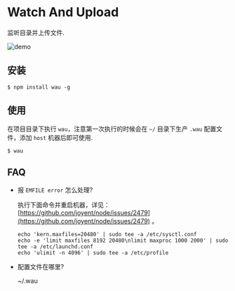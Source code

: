 # Watch And Upload

监听目录并上传文件.

![demo](https://i.alipayobjects.com/e/201311/1b1dy1fTwD.png)

## 安装

```
$ npm install wau -g
```

## 使用

在项目目录下执行 `wau`，注意第一次执行的时候会在 `~/` 目录下生产 `.wau` 配置文件，添加 `host` 机器后即可使用.

```
$ wau
```

## FAQ

* 报 `EMFILE error` 怎么处理?

  执行下面命令并重启机器，详见：[https://github.com/joyent/node/issues/2479](https://github.com/joyent/node/issues/2479) 。

  ```
  echo 'kern.maxfiles=20480' | sudo tee -a /etc/sysctl.conf
  echo -e 'limit maxfiles 8192 20480\nlimit maxproc 1000 2000' | sudo tee -a /etc/launchd.conf
  echo 'ulimit -n 4096' | sudo tee -a /etc/profile 
  ```

* 配置文件在哪里? 

  ~/.wau



